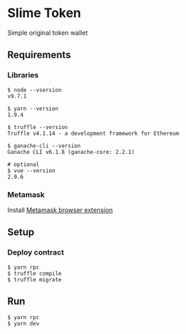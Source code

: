 # Slime Token
Simple original token wallet

## Requirements
### Libraries
```
$ node --vsersion
v9.7.1

$ yarn --version
1.9.4

$ truffle --version
Truffle v4.1.14 - a development framework for Ethereum

$ ganache-cli --version
Ganache CLI v6.1.8 (ganache-core: 2.2.1)

# optional
$ vue --version
2.9.6
```

### Metamask
Install [Metamask browser extension](https://metamask.io/)

## Setup
### Deploy contract
```
$ yarn rpc
$ truffle compile
$ truffle migrate
```

## Run
```
$ yarn rpc
$ yarn dev
```
